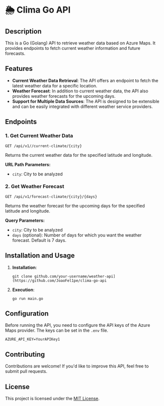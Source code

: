 # 🌦️ Clima Go API

## Description
This is a Go (Golang) API to retrieve weather data based on Azure Maps. It provides endpoints to fetch current weather information and future forecasts.

## Features

- **Current Weather Data Retrieval**: The API offers an endpoint to fetch the latest weather data for a specific location.
- **Weather Forecast**: In addition to current weather data, the API also provides weather forecasts for the upcoming days.
- **Support for Multiple Data Sources**: The API is designed to be extensible and can be easily integrated with different weather service providers.

## Endpoints

### 1. Get Current Weather Data
```
GET /api/v1//current-climate/{city}
```
Returns the current weather data for the specified latitude and longitude.

**URL Path Parameters:**
- `city`: City to be analyzed 

### 2. Get Weather Forecast
```
GET /api/v1/forecast-climate/{city}/{days}
```
Returns the weather forecast for the upcoming days for the specified latitude and longitude.

**Query Parameters:**
- `city`: City to be analyzed
- `days` (optional): Number of days for which you want the weather forecast. Default is 7 days.

## Installation and Usage

1. **Installation**:
   ```shell
   git clone github.com/your-username/weather-api](https://github.com/JoaoFel1pe/clima-go-api
   ```

2. **Execution**:
   ```shell
   go run main.go
   ```

## Configuration

Before running the API, you need to configure the API keys of the Azure Maps provider. The keys can be set in the `.env` file.

```plaintext
AZURE_API_KEY=YourAPIKey1
```

## Contributing

Contributions are welcome! If you'd like to improve this API, feel free to submit pull requests.

## License

This project is licensed under the [MIT License](https://opensource.org/licenses/MIT).
